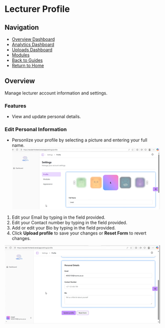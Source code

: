 # Lecturer Profile

## Navigation
- [Overview Dashboard](./overview-dashboard)
- [Analytics Dashboard](./analytics-dashboard)
- [Uploads Dashboard](./uploads-dashboard)
- [Modules](./modules)
- [Back to Guides](../index.md)
- [Return to Home](../../index.md)

## Overview
Manage lecturer account information and settings.

### Features
- View and update personal details.

### Edit Personal Information
- Personlize your profile by selecting a picture and entering your full name.
![Lecturer Profile](profile.png)

1. Edit your Email by typing in the field provided.
2. Edit your Contact number by typing in the field provided.
3. Add or edit your Bio by typing in the field provided.
4. Click **Upload profile** to save your changes or **Reset Form** to revert changes.

![Lecturer Profile](details.png)